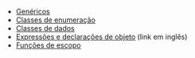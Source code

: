 - [Genéricos](https://kotlinlang.org/docs/generics.html)
- [Classes de enumeração](https://kotlinlang.org/docs/enum-classes.html)
- [Classes de dados](https://kotlinlang.org/docs/data-classes.html)
- [Expressões e declarações de objeto](https://kotlinlang.org/docs/object-declarations.html) (link em inglês)
- [Funções de escopo](https://kotlinlang.org/docs/scope-functions.html)